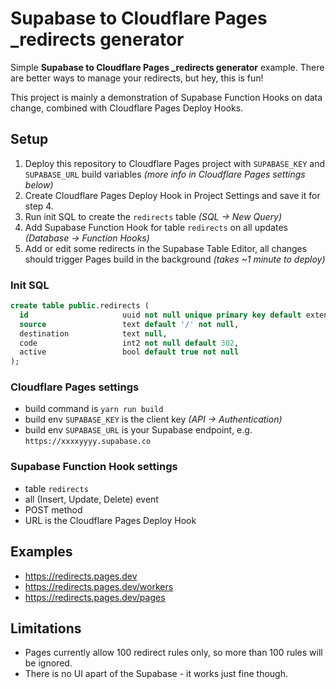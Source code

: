 # Supabase to Cloudflare Pages _redirects generator
Simple **Supabase to Cloudflare Pages _redirects generator** example. There are better ways to manage your redirects, but hey, this is fun!

This project is mainly a demonstration of Supabase Function Hooks on data change, combined with Cloudflare Pages Deploy Hooks.

## Setup
1. Deploy this repository to Cloudflare Pages project with `SUPABASE_KEY` and `SUPABASE_URL` build variables _(more info in Cloudflare Pages settings below)_
2. Create Cloudflare Pages Deploy Hook in Project Settings and save it for step 4.
3. Run init SQL to create the `redirects` table _(SQL -> New Query)_
4. Add Supabase Function Hook for table `redirects` on all updates _(Database -> Function Hooks)_
5. Add or edit some redirects in the Supabase Table Editor, all changes should trigger Pages build in the background _(takes ~1 minute to deploy)_

### Init SQL 
```sql
create table public.redirects (
  id                     uuid not null unique primary key default extensions.uuid_generate_v4(),
  source                 text default '/' not null,
  destination            text null,
  code                   int2 not null default 302,
  active                 bool default true not null
);
```

### Cloudflare Pages settings
- build command is `yarn run build`
- build env `SUPABASE_KEY` is the client key _(API -> Authentication)_
- build env `SUPABASE_URL` is your Supabase endpoint, e.g. `https://xxxxyyyy.supabase.co`

### Supabase Function Hook settings
- table `redirects`
- all (Insert, Update, Delete) event
- POST method
- URL is the Cloudflare Pages Deploy Hook

## Examples
- https://redirects.pages.dev
- https://redirects.pages.dev/workers
- https://redirects.pages.dev/pages

## Limitations
- Pages currently allow 100 redirect rules only, so more than 100 rules will be ignored.
- There is no UI apart of the Supabase - it works just fine though.
